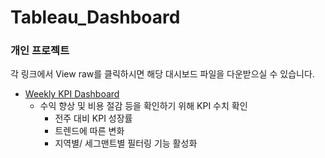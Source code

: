 # Tableau_Dashboard

### 개인 프로젝트
각 링크에서 View raw를 클릭하시면 해당 대시보드 파일을 다운받으실 수 있습니다.
- [Weekly KPI Dashboard](https://github.com/cksdud7007/Tableau_Dashboard/blob/master/Weekly%20KPI%20Dashboard.twbx)
  - 수익 향상 및 비용 절감 등을 확인하기 위해 KPI 수치 확인
    - 전주 대비 KPI 성장률
    - 트렌드에 따른 변화
    - 지역별/ 세그맨트별 필터링 기능 활성화
